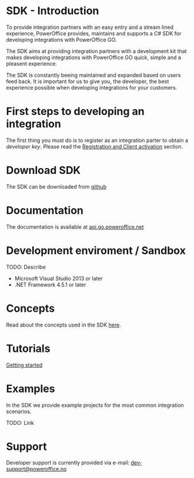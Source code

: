 SDK - Introduction
==================

To provide integration partners with an easy entry and a stream lined experience, PowerOffice provides, maintains and supports a C# SDK for developing integrations with PowerOffice GO.

The SDK aims at providing integration partners with a development kit that makes developing integrations with PowerOffice GO quick, simple and a pleasent experience.

The SDK is constantly beeing maintained and expanded based on users feed back. It is important for us to give you, the developer, the best experience possible when developing integrations for your customers.


# First steps to developing an integration

The first thing you must do is to register as an integration parter to obtain a *developer key*. Please read the [Registration and Client activation](../Registration) section.

# Download SDK
The SDK can be downloaded from [github](http://github.com/PowerOffice/go-api)

# Documentation
The documentation is available at [api.go.poweroffice.net](http://api.go.poweroffice.net/documentation)

# Development enviroment / Sandbox

TODO: Describe

- Microsoft Visual Studio 2013 or later
- .NET Framework 4.5.1 or later

# Concepts
Read about the concepts used in the SDK [here](Concepts).

# Tutorials

[Getting started](Tutorials/GettingStarted)

# Examples

In the SDK we provide example projects for the most common integration scenarios.

TODO: Link

# Support

Developer support is currently provided via e-mail: [dev-support@poweroffice.no](mailto:dev-support@poweroffice.no)


